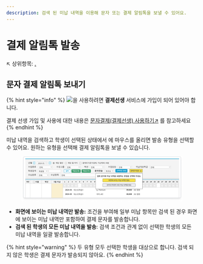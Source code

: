 ```yaml
---
description: 검색 된 미납 내역을 이용해 문자 또는 결제 알림톡을 보낼 수 있어요.
---
```


# 결제 알림톡 발송

↖ 상위항목: [.](./ "mention")

## 문자 결제 알림톡 보내기

{% hint style="info" %}
![](../../.gitbook/assets/Btn\_결제문자발송.svg)을 사용하려면 **결제선생** 서비스에 가입이 되어 있어야 합니다.

결제 선생 가입 및 사용에 대한 내용은 [문자결제(결제선생) 사용하기↗](../payssam/) 를 참고하세요
{% endhint %}

미납 내역을 검색하고 학생이 선택된 상태에서 <img src="../../.gitbook/assets/Btn_결제문자발송.svg" alt="" data-size="original">에 마우스를 올리면 발송 유형을 선택할 수 있어요. 원하는 유형을 선택해 결제 알림톡을 보낼 수 있습니다.

<figure><img src="../../.gitbook/assets/image (1) (1) (1) (1) (1) (1).png" alt=""><figcaption></figcaption></figure>

* **화면에 보이는 미납 내역만 발송:**  조건을 부여해 일부 미납 항목만 검색 된 경우 화면에 보이는 미납 내역만 포함하여 결제 문자를 발송합니다. &#x20;
* **검색 된 학생의 모든 미납 내역을 발송**: 검색 조건과 관계 없이 선택한 학생의 모든 미납 내역을 일괄 발송합니다.

{% hint style="warning" %}
두 유형 모두 선택한 학생을 대상으로 합니다. 검색 되지 않은 학생은 결제 문자가 발송되지 않아요.
{% endhint %}

